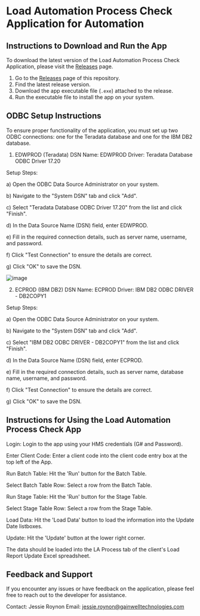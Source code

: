 # Load Automation Process Check Application for Automation

## Instructions to Download and Run the App

To download the latest version of the Load Automation Process Check Application, please visit the [Releases](https://github.com/Jessieroynon/Load-Automation-Process-Check/releases/tag/v1.3.0) page.

1. Go to the [Releases](https://github.com/Jessieroynon/Load-Automation-Process-Check/releases/tag/v1.3.0) page of this repository.
2. Find the latest release version.
3. Download the app executable file (`.exe`) attached to the release.
4. Run the executable file to install the app on your system.


## ODBC Setup Instructions
To ensure proper functionality of the application, you must set up two ODBC connections: one for the Teradata database and one for the IBM DB2 database.

1. EDWPROD (Teradata)
DSN Name: EDWPROD
Driver: Teradata Database ODBC Driver 17.20

Setup Steps:

a) Open the ODBC Data Source Administrator on your system.

b) Navigate to the "System DSN" tab and click "Add".

c) Select "Teradata Database ODBC Driver 17.20" from the list and click "Finish".

d) In the Data Source Name (DSN) field, enter EDWPROD.

e) Fill in the required connection details, such as server name, username, and password.

f) Click "Test Connection" to ensure the details are correct.

g) Click "OK" to save the DSN.

![image](https://github.com/user-attachments/assets/f4c0e610-773e-40e1-a832-9131ab6ebaa8)

2. ECPROD (IBM DB2)
DSN Name: ECPROD
Driver: IBM DB2 ODBC DRIVER - DB2COPY1

Setup Steps:

a) Open the ODBC Data Source Administrator on your system.

b) Navigate to the "System DSN" tab and click "Add".

c) Select "IBM DB2 ODBC DRIVER - DB2COPY1" from the list and click "Finish".

d) In the Data Source Name (DSN) field, enter ECPROD.

e) Fill in the required connection details, such as server name, database name, username, and password.

f) Click "Test Connection" to ensure the details are correct.

g) Click "OK" to save the DSN.

## Instructions for Using the Load Automation Process Check App
Login: Login to the app using your HMS credentials (G# and Password).

Enter Client Code: Enter a client code into the client code entry box at the top left of the App.

Run Batch Table: Hit the 'Run' button for the Batch Table.

Select Batch Table Row: Select a row from the Batch Table.

Run Stage Table: Hit the 'Run' button for the Stage Table.

Select Stage Table Row: Select a row from the Stage Table.

Load Data: Hit the 'Load Data' button to load the information into the Update Date listboxes.

Update: Hit the 'Update' button at the lower right corner.

The data should be loaded into the LA Process tab of the client's Load Report Update Excel spreadsheet.

## Feedback and Support
If you encounter any issues or have feedback on the application, please feel free to reach out to the developer for assistance.

Contact: Jessie Roynon
Email: jessie.roynon@gainwelltechnologies.com

